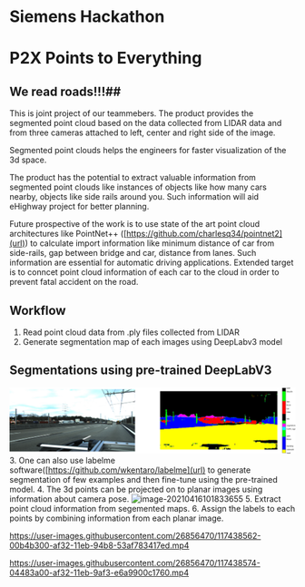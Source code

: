 # Siemens Hackathon

# P2X Points to Everything #


## We read roads!!!##

This is joint project of our teammebers.
The product provides the segmented point cloud based on the data collected from LIDAR data and from three cameras attached to left, center and right side of the image.

Segmented point clouds helps the engineers for faster visualization of the 3d space.

The product has the potential to extract valuable information from segmented point clouds like instances of objects like how many cars nearby, objects like side rails around you. Such information will aid eHighway project for better planning.

Future prospective of the work is to use state of the art point cloud architectures like PointNet++ ([https://github.com/charlesq34/pointnet2](url)) to calculate import information like minimum distance of car from side-rails, gap between  bridge and car, distance from lanes. Such information are essential for automatic driving applications. Extended target is to conncet point cloud information of each car to the cloud in order to prevent fatal accident on the road.

## Workflow

1.  Read point cloud data from .ply files collected from LIDAR
2.  Generate segmentation map of each images using DeepLabv3 model 
## Segmentations using pre-trained DeepLabV3 ##
![plot](./software/train_help/segm.png)
3.  One can also use labelme software([https://github.com/wkentaro/labelme](url) to generate segmentation of few examples and then fine-tune using the pre-trained model.
4.  The 3d points can be projected on to planar images using information about camera pose.
![image-20210416101833655](https://user-images.githubusercontent.com/26856470/117438403-ce0aba80-af31-11eb-9a09-7615df570a65.png)
5.  Extract point cloud information from segemented maps.
6.  Assign the labels to each points by combining information from each planar image.
    
    
https://user-images.githubusercontent.com/26856470/117438562-00b4b300-af32-11eb-94b8-53af783417ed.mp4


https://user-images.githubusercontent.com/26856470/117438574-04483a00-af32-11eb-9af3-e6a9900c1760.mp4




